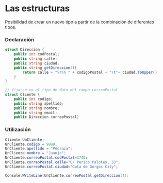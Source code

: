 # Las estructuras
Posibilidad de crear un nuevo tipo a partir de la combinación de diferentes tipos.

### Declaración
```cs
struct Direccion {
    public int codPostal;
    public string calle;
    public string ciudad; 
    public string getDireccion(){
        return calle + "\r\n " + codigoPostal + "\t"+ ciudad.ToUpper(); 
    }
}

// fijarse en el tipo de dato del campo correoPostal
struct Cliente {
    public int codigo;
    public string apellido;
    public string nombre;
    public string email; 
    public Direccion correoPostal}
```

### Utilización
```cs
Cliente UnCliente;
UnCliente.codigo = 9999;
UnCliente.apellido = "Pedraza";
UnCliente.nombre = "Juanjo";
UnCliente.correoPostal.codPostal=3740;
UnCliente.correoPostal.calle="C/ Perico Palotes, 33";
UnCliente.correoPostal.ciudad="Gata de Gorgos City";

Console.WriteLine(UnCliente.correoPostal.getDireccion());
```